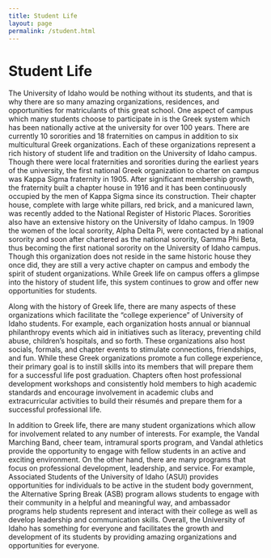 ```yaml
---
title: Student Life
layout: page
permalink: /student.html
---
```


# Student Life

The University of Idaho would be nothing without its students, and that is why there are so many amazing organizations, residences, and opportunities for matriculants of this great school. One aspect of campus which many students choose to participate in is the Greek system which has been nationally active at the university for over 100 years. There are currently 10 sororities and 18 fraternities on campus in addition to six multicultural Greek organizations. Each of these organizations represent a rich history of student life and tradition on the University of Idaho campus. Though there were local fraternities and sororities during the earliest years of the university, the first national Greek organization to charter on campus was Kappa Sigma fraternity in 1905. After significant membership growth, the fraternity built a chapter house in 1916 and it has been continuously occupied by the men of Kappa Sigma since its construction. Their chapter house, complete with large white pillars, red brick, and a manicured lawn, was recently added to the National Register of Historic Places. Sororities also have an extensive history on the University of Idaho campus. In 1909 the women of the local sorority, Alpha Delta Pi, were contacted by a national sorority and soon after chartered as the national sorority, Gamma Phi Beta, thus becoming the first national sorority on the University of Idaho campus. Though this organization does not reside in the same historic house they once did, they are still a very active chapter on campus and embody the spirit of student organizations. While Greek life on campus offers a glimpse into the history of student life, this system continues to grow and offer new opportunities for students. 

Along with the history of Greek life, there are many aspects of these organizations which facilitate the “college experience” of University of Idaho students. For example, each organization hosts annual or biannual philanthropy events which aid in initiatives such as literacy, preventing child abuse, children’s hospitals, and so forth. These organizations also host socials, formals, and chapter events to stimulate connections, friendships, and fun. While these Greek organizations promote a fun college experience, their primary goal is to instill skills into its members that will prepare them for a successful life post graduation. Chapters often host professional development workshops and consistently hold members to high academic standards and encourage involvement in academic clubs and extracurricular activities to build their résumés and prepare them for a successful professional life. 

In addition to Greek life, there are many student organizations which allow for involvement related to any number of interests. For example, the Vandal Marching Band, cheer team, intramural sports program, and Vandal athletics provide the opportunity to engage with fellow students in an active and exciting environment. On the other hand, there are many programs that focus on professional development, leadership, and service. For example, Associated Students of the University of Idaho (ASUI) provides opportunities for individuals to be active in the student body government, the Alternative Spring Break (ASB) program allows students to engage with their community in a helpful and meaningful way, and ambassador programs help students represent and interact with their college as well as develop leadership and communication skills. Overall, the University of Idaho has something for everyone and facilitates the growth and development of its students by providing amazing organizations and opportunities for everyone. 